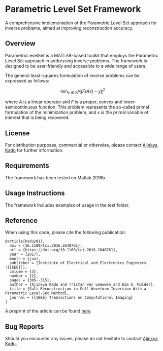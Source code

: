 # Parametric Level Set Framework

A comprehensive implementation of the Parametric Level Set approach for inverse problems, aimed at improving reconstruction accuracy.

## Overview

ParametricLevelSet is a MATLAB-based toolkit that employs the Parametric Level Set approach in addressing inverse problems. The framework is designed to be user-friendly and accessible to a wide range of users.

The general least-squares formulation of inverse problems can be expressed as follows:

$$\min_{x \in \mathbb{R}^N} \| F(A x) - y \|^2 $$

where $A$ is a linear operator and $F$ is a proper, convex and lower-semicontinuous function. This problem represents the so-called primal formulation of the minimization problem, and $x$ is the primal variable of interest that is being recovered.


## License

For distribution purposes, commercial or otherwise, please contact [Ajinkya Kadu](https://ajinkyakadu.github.io) for further information.

## Requirements

The framework has been tested on Matlab 2016b.

## Usage Instructions

The framework includes examples of usage in the test folder.

## Reference

When using this code, please cite the following publication:
```
@article{Kadu2017,
  doi = {10.1109/tci.2016.2640761},
  url = {https://doi.org/10.1109/tci.2016.2640761},
  year = {2017},
  month = {jun},
  publisher = {Institute of Electrical and Electronics Engineers ({IEEE})},
  volume = {3},
  number = {2},
  pages = {305--315},
  author = {Ajinkya Kadu and Tristan van Leeuwen and Wim A. Mulder},
  title = {Salt Reconstruction in Full-Waveform Inversion With a Parametric Level-Set Method},
  journal = {{IEEE} Transactions on Computational Imaging}
}
```
A preprint of the article can be found [here](https://arxiv.org/pdf/1610.00251.pdf)


## Bug Reports

Should you encounter any issues, please do not hesitate to contact [Ajinkya Kadu](mailto:ajinkyakadu125@gmail.com).
